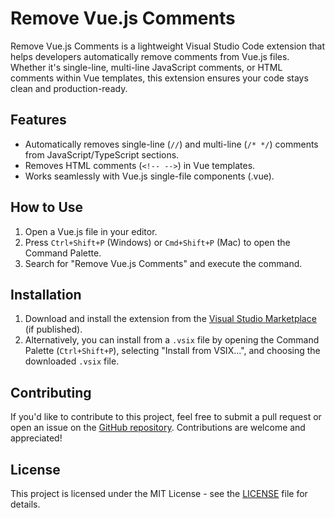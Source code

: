 # Remove Vue.js Comments

Remove Vue.js Comments is a lightweight Visual Studio Code extension that helps developers automatically remove comments from Vue.js files. Whether it's single-line, multi-line JavaScript comments, or HTML comments within Vue templates, this extension ensures your code stays clean and production-ready.

## Features

- Automatically removes single-line (`//`) and multi-line (`/* */`) comments from JavaScript/TypeScript sections.
- Removes HTML comments (`<!-- -->`) in Vue templates.
- Works seamlessly with Vue.js single-file components (.vue).

## How to Use

1. Open a Vue.js file in your editor.
2. Press `Ctrl+Shift+P` (Windows) or `Cmd+Shift+P` (Mac) to open the Command Palette.
3. Search for "Remove Vue.js Comments" and execute the command.

## Installation

1. Download and install the extension from the [Visual Studio Marketplace](https://marketplace.visualstudio.com/) (if published).
2. Alternatively, you can install from a `.vsix` file by opening the Command Palette (`Ctrl+Shift+P`), selecting "Install from VSIX...", and choosing the downloaded `.vsix` file.

## Contributing

If you'd like to contribute to this project, feel free to submit a pull request or open an issue on the [GitHub repository](https://github.com/your-repo-link). Contributions are welcome and appreciated!

## License

This project is licensed under the MIT License - see the [LICENSE](LICENSE) file for details.
